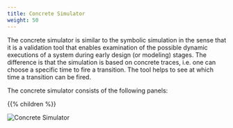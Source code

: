```yaml
---
title: Concrete Simulator
weight: 50
---
```


The concrete simulator is similar to the symbolic simulation in the sense that it is a validation tool that enables examination of the possible dynamic executions of a system during early design (or modeling) stages. The difference is that the simulation is based on concrete traces, i.e. one can choose a specific time to fire a transition. The tool helps to see at which time a transition can be fired.

The concrete simulator consists of the following panels:

 {{% children  %}}

 ![Concrete Simulator](/gui-reference/concrete-simulator/uppaal-consimulator.png)